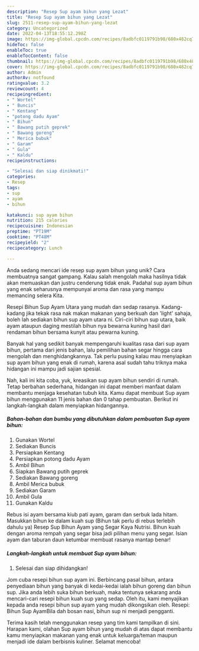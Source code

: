 ```yaml
---
description: "Resep Sup ayam bihun yang Lezat"
title: "Resep Sup ayam bihun yang Lezat"
slug: 2511-resep-sup-ayam-bihun-yang-lezat
category: Uncategorized
date: 2022-04-13T18:55:12.298Z
image: https://img-global.cpcdn.com/recipes/8adbfc0119791b98/680x482cq70/sup-ayam-bihun-foto-resep-utama.jpg
hideToc: false
enableToc: true
enableTocContent: false
thumbnail: https://img-global.cpcdn.com/recipes/8adbfc0119791b98/680x482cq70/sup-ayam-bihun-foto-resep-utama.jpg
cover: https://img-global.cpcdn.com/recipes/8adbfc0119791b98/680x482cq70/sup-ayam-bihun-foto-resep-utama.jpg
author: Admin
authorAv: notfound
ratingvalue: 3.2
reviewcount: 4
recipeingredient:
- " Wortel"
- " Buncis"
- " Kentang"
- "potong dadu Ayam"
- " Bihun"
- " Bawang putih geprek"
- " Bawang goreng"
- " Merica bubuk"
- " Garam"
- " Gula"
- " Kaldu"
recipeinstructions:

- "Selesai dan siap dinikmati!"
categories:
- Resep
tags:
- sup
- ayam
- bihun

katakunci: sup ayam bihun 
nutrition: 215 calories
recipecuisine: Indonesian
preptime: "PT19M"
cooktime: "PT48M"
recipeyield: "2"
recipecategory: Lunch

---
```





Anda sedang mencari ide resep sup ayam bihun yang unik? Cara membuatnya sangat gampang. Kalau salah mengolah maka hasilnya tidak akan memuaskan dan justru cenderung tidak enak. Padahal sup ayam bihun yang enak seharusnya mempunyai aroma dan rasa yang mampu memancing selera Kita.





Resepi Bihun Sup Ayam Utara yang mudah dan sedap rasanya. Kadang-kadang jika tekak rasa nak makan makanan yang berkuah dan &#39;light&#39; sahaja, boleh lah sediakan bihun sup ayam utara ni. Ciri-ciri bihun sup utara, baik ayam ataupun daging mestilah bihun nya bewarna kuning hasil dari rendaman bihun bersama kunyit atau pewarna kuning.

Banyak hal yang sedikit banyak mempengaruhi kualitas rasa dari sup ayam bihun, pertama dari jenis bahan, lalu pemilihan bahan segar hingga cara mengolah dan menghidangkannya. Tak perlu pusing kalau mau menyiapkan sup ayam bihun yang enak di rumah, karena asal sudah tahu triknya maka hidangan ini mampu jadi sajian spesial.






Nah, kali ini kita coba, yuk, kreasikan sup ayam bihun sendiri di rumah. Tetap berbahan sederhana, hidangan ini dapat memberi manfaat dalam membantu menjaga kesehatan tubuh kita. Kamu dapat membuat Sup ayam bihun menggunakan 11 jenis bahan dan 0 tahap pembuatan. Berikut ini langkah-langkah dalam menyiapkan hidangannya.

<!--inarticleads1-->

##### Bahan-bahan dan bumbu yang dibutuhkan dalam pembuatan Sup ayam bihun:

1. Gunakan  Wortel
1. Sediakan  Buncis
1. Persiapkan  Kentang
1. Persiapkan potong dadu Ayam
1. Ambil  Bihun
1. Siapkan  Bawang putih geprek
1. Sediakan  Bawang goreng
1. Ambil  Merica bubuk
1. Sediakan  Garam
1. Ambil  Gula
1. Gunakan  Kaldu


Rebus isi ayam bersama kiub pati ayam, garam dan serbuk lada hitam. Masukkan bihun ke dalam kuah sup (Bihun tak perlu di rebus terlebih dahulu ya) Resep Sup Bihun Ayam yang Segar Kaya Nutrisi. Bihun kuah dengan aroma rempah yang segar bisa jadi pilihan menu yang segar. Isian ayam dan taburan daun ketumbar membuat rasanya mantap benar! 

<!--inarticleads2-->

##### Langkah-langkah untuk membuat Sup ayam bihun:


1. Selesai dan siap dihidangkan!

Jom cuba resepi bihun sup ayam ini. Berbincang pasal bihun, antara penyediaan bihun yang banyak di kedai-kedai ialah bihun goreng dan bihun sup. Jika anda lebih suka bihun berkuah, maka tentunya sekarang anda mencari-cari resepi bihun kuah sup yang sedap. Oleh itu, kami menyajikan kepada anda resepi bihun sup ayam yang mudah dikongsikan oleh. Resepi: Bihun Sup AyamBila dah bosan nasi, bihun sup ni menjadi pengganti. 

Terima kasih telah menggunakan resep yang tim kami tampilkan di sini. Harapan kami, olahan Sup ayam bihun yang mudah di atas dapat membantu kamu menyiapkan makanan yang enak untuk keluarga/teman maupun menjadi ide dalam berbisnis kuliner. Selamat mencoba!
